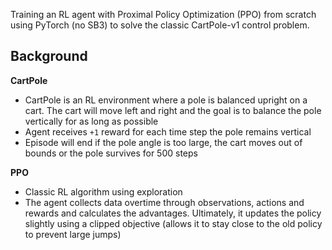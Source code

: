 Training an RL agent with Proximal Policy Optimization (PPO) from scratch using PyTorch (no SB3) to solve the classic CartPole-v1 control problem. 

## Background

**CartPole**
- CartPole is an RL environment where a pole is balanced upright on a cart. The cart will move left and right and the goal is to balance the pole vertically for as long as possible
- Agent receives `+1` reward for each time step the pole remains vertical
- Episode will end if the pole angle is too large, the cart moves out of bounds or the pole survives for 500 steps 

**PPO**
- Classic RL algorithm using exploration 
- The agent collects data overtime through observations, actions and rewards and calculates the advantages. Ultimately, it updates the policy slightly using a clipped objective (allows it to stay close to the old policy to prevent large jumps)
